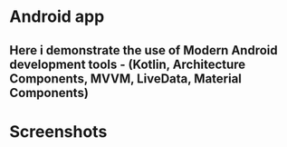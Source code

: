 # **Android app**
## Here i demonstrate the use of Modern Android development tools - (Kotlin, Architecture Components, MVVM, LiveData, Material Components)

# Screenshots

